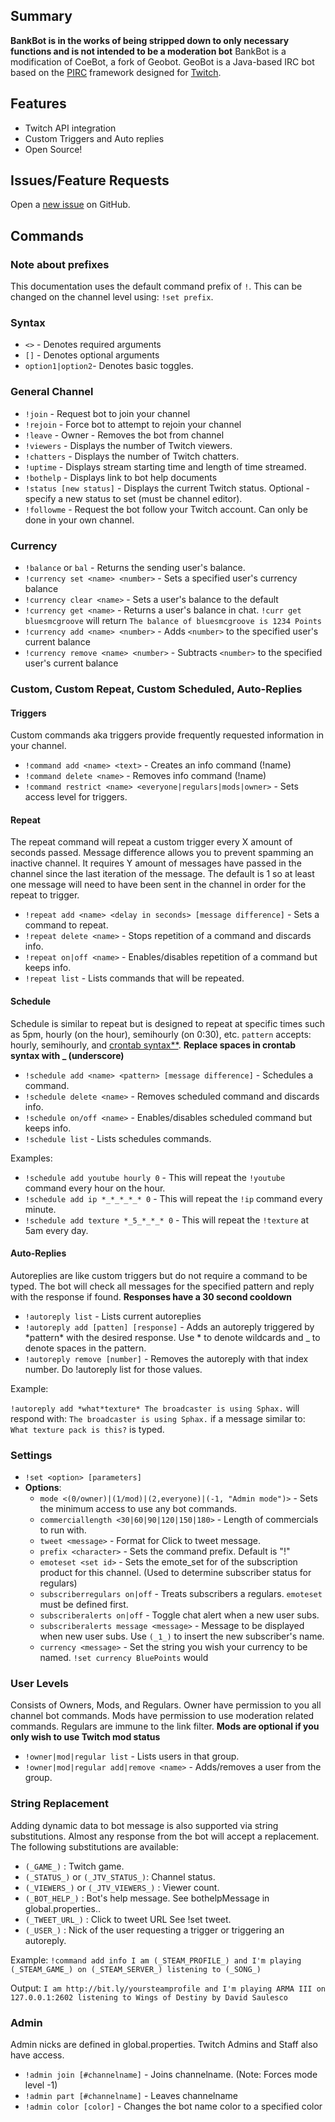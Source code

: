##  Summary

**BankBot is in the works of being stripped down to only necessary functions and is not intended to be a moderation bot**
BankBot is a modification of CoeBot, a fork of Geobot. 
GeoBot is a Java-based IRC bot based on the
[PIRC](http://www.jibble.org/pircbot.php) framework designed for [Twitch](http://twitch.tv).

##  Features

  * Twitch API integration
  * Custom Triggers and Auto replies
  * Open Source!

##  Issues/Feature Requests

Open a [new issue](https://github.com/bluesmcgroove/bankbot) on GitHub.

##  Commands

###  Note about prefixes

This documentation uses the default command prefix of `!`. This can be changed on the channel level using: `!set prefix`.

### Syntax
  * `<>` - Denotes required arguments
  * `[]` - Denotes optional arguments
  * `option1|option2`- Denotes basic toggles.

###  General Channel

  * `!join` - Request bot to join your channel 
  * `!rejoin` - Force bot to attempt to rejoin your channel 
  * `!leave` - Owner - Removes the bot from channel 
  * `!viewers` - Displays the number of Twitch viewers. 
  * `!chatters` - Displays the number of Twitch chatters.
  * `!uptime` - Displays stream starting time and length of time streamed. 
  * `!bothelp` - Displays link to bot help documents 
  * `!status [new status]` - Displays the current Twitch status. Optional - specify a new status to set (must be channel editor).
  * `!followme` - Request the bot follow your Twitch account. Can only be done in your own channel.

  
### Currency

  * `!balance` or `bal` - Returns the sending user's balance.
  * `!currency set <name> <number>` - Sets a specified user's currency balance
  * `!currency clear <name>` - Sets a user's balance to the default
  * `!currency get <name>` - Returns a user's balance in chat. `!curr get bluesmcgroove` will return `The balance of bluesmcgroove is 1234 Points`
  * `!currency add <name> <number>` -  Adds `<number>` to the specified user's current balance
  * `!currency remove <name> <number>` -  Subtracts `<number>` to the specified user's current balance


###  Custom, Custom Repeat, Custom Scheduled, Auto-Replies

#### Triggers
Custom commands aka triggers provide frequently requested information in your channel.  

  * `!command add <name> <text>` - Creates an info command (!name) 
  * `!command delete <name>` - Removes info command (!name)
  * `!command restrict <name> <everyone|regulars|mods|owner>` - Sets access level for triggers.

#### Repeat
The repeat command will repeat a custom trigger every X amount of seconds passed. Message difference allows you to prevent spamming an inactive channel. It requires Y amount of messages have passed in the channel since the last iteration of the message. The default is 1 so at least one message will need to have been sent in the channel in order for the repeat to trigger.  

  * `!repeat add <name> <delay in seconds> [message difference]` - Sets a command to repeat.
  * `!repeat delete <name>` - Stops repetition of a command and discards info.
  * `!repeat on|off <name>` - Enables/disables repetition of a command but keeps info.
  * `!repeat list` - Lists commands that will be repeated.

#### Schedule 
Schedule is similar to repeat but is designed to repeat at specific times such as 5pm, hourly (on the hour), semihourly (on 0:30), etc. `pattern` accepts: hourly, semihourly, and [crontab syntax**](http://i.imgur.com/j4t8CcM.png). **Replace spaces in crontab syntax with _ (underscore)**


  * `!schedule add <name> <pattern> [message difference]` - Schedules a command.
  * `!schedule delete <name>` - Removes scheduled command and discards info.
  * `!schedule on/off <name>` - Enables/disables scheduled command but keeps info.
  * `!schedule list` - Lists schedules commands.

Examples:

 * `!schedule add youtube hourly 0` - This will repeat the `!youtube` command every hour on the hour.
 * `!schedule add ip *_*_*_*_* 0` - This will repeat the `!ip` command every minute.
 * `!schedule add texture *_5_*_*_* 0` - This will repeat the `!texture` at 5am every day.

#### Auto-Replies
Autoreplies are like custom triggers but do not require a command to be typed. The bot will check all messages for the specified pattern and reply with the response if found. **Responses have a 30 second cooldown**

 * `!autoreply list` - Lists current autoreplies
 * `!autoreply add [patten] [response]` - Adds an autoreply triggered by \*pattern\* with the desired response. Use * to denote wildcards and _ to denote spaces in the pattern.
 * `!autoreply remove [number]` - Removes the autoreply with that index number. Do !autoreply list for those values.

Example:

`!autoreply add *what*texture* The broadcaster is using Sphax.` will respond with: `The broadcaster is using Sphax.` if a message similar to: `What texture pack is this?` is typed.

### Settings
  * `!set <option> [parameters]`
  * **Options**: 
    * `mode <(0/owner)|(1/mod)|(2,everyone)|(-1, "Admin mode")>` - Sets the minimum access to use any bot commands. 
    * `commerciallength <30|60|90|120|150|180>` - Length of commercials to run with.
    * `tweet <message>` - Format for Click to tweet message.
    * `prefix <character>` - Sets the command prefix. Default is "!"
    * `emoteset <set id>` - Sets the emote_set for of the subscription product for this channel. (Used to determine subscriber status for regulars)
    * `subscriberregulars on|off` - Treats subscribers a regulars. `emoteset` must be defined first.
    * `subscriberalerts on|off` - Toggle chat alert when a new user subs.
    * `subscriberalerts message <message>` - Message to be displayed when new user subs. Use `(_1_)` to insert the new subscriber's name.
    * `currency <message>` - Set the string you wish your currency to be named. `!set currency BluePoints` would 

### User Levels

Consists of Owners, Mods, and Regulars. Owner have permission to you all channel bot commands. Mods have permission to use moderation related commands. Regulars are immune to the link filter. **Mods are optional if you only wish to use Twitch mod status**

  * `!owner|mod|regular list` - Lists users in that group.
  * `!owner|mod|regular add|remove <name>` - Adds/removes a user from the group.


### String Replacement

Adding dynamic data to bot message is also supported via string substitutions. Almost any response from the bot will accept a replacement. The following substitutions are available:

  * `(_GAME_)` : Twitch game.
  * `(_STATUS_)` or `(_JTV_STATUS_)`: Channel status.
  * `(_VIEWERS_)` or `(_JTV_VIEWERS_)` : Viewer count.
  * `(_BOT_HELP_)` : Bot's help message. See bothelpMessage in global.properties..
  * `(_TWEET_URL_)` : Click to tweet URL See !set tweet.
  * `(_USER_)` : Nick of the user requesting a trigger or triggering an autoreply.

  Example:
  `!command add info I am (_STEAM_PROFILE_) and I'm playing (_STEAM_GAME_) on (_STEAM_SERVER_) listening to (_SONG_)`

  Output:
  `I am http://bit.ly/yoursteamprofile and I'm playing ARMA III on 127.0.0.1:2602 listening to Wings of Destiny by David Saulesco`

###  Admin

Admin nicks are defined in global.properties. Twitch Admins and Staff also have access.

  * `!admin join [#channelname]` - Joins channelname. (Note: Forces mode level -1)
  * `!admin part [#channelname]` - Leaves channelname
  * `!admin color [color]` - Changes the bot name color to a specified color
